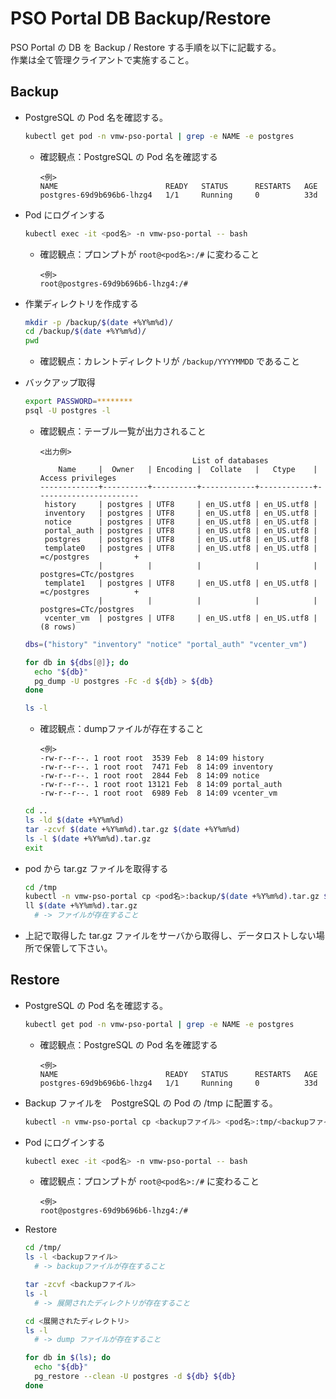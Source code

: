 # PSO Portal DB Backup/Restore

PSO Portal の DB を Backup / Restore する手順を以下に記載する。 \
作業は全て管理クライアントで実施すること。

## Backup

- PostgreSQL の Pod 名を確認する。
  ```bash
  kubectl get pod -n vmw-pso-portal | grep -e NAME -e postgres
  ```

  - 確認観点：PostgreSQL の Pod 名を確認する
    ```text
    <例>
    NAME                        READY   STATUS      RESTARTS   AGE
    postgres-69d9b696b6-lhzg4   1/1     Running     0          33d
    ```

- Pod にログインする
  ```bash
  kubectl exec -it <pod名> -n vmw-pso-portal -- bash
  ```

  - 確認観点：プロンプトが `root@<pod名>:/#` に変わること
    ```text
    <例>
    root@postgres-69d9b696b6-lhzg4:/#
    ```

- 作業ディレクトリを作成する
  ```bash
  mkdir -p /backup/$(date +%Y%m%d)/
  cd /backup/$(date +%Y%m%d)/
  pwd
  ```

  - 確認観点：カレントディレクトリが `/backup/YYYYMMDD` であること

- バックアップ取得 
  ```bash
  export PASSWORD=********
  psql -U postgres -l
  ```

  - 確認観点：テーブル一覧が出力されること
    ```text
    <出力例>
                                      List of databases
        Name     |  Owner   | Encoding |  Collate   |   Ctype    |   Access privileges
    -------------+----------+----------+------------+------------+-----------------------
     history     | postgres | UTF8     | en_US.utf8 | en_US.utf8 |
     inventory   | postgres | UTF8     | en_US.utf8 | en_US.utf8 |
     notice      | postgres | UTF8     | en_US.utf8 | en_US.utf8 |
     portal_auth | postgres | UTF8     | en_US.utf8 | en_US.utf8 |
     postgres    | postgres | UTF8     | en_US.utf8 | en_US.utf8 |
     template0   | postgres | UTF8     | en_US.utf8 | en_US.utf8 | =c/postgres          +
                 |          |          |            |            | postgres=CTc/postgres
     template1   | postgres | UTF8     | en_US.utf8 | en_US.utf8 | =c/postgres          +
                 |          |          |            |            | postgres=CTc/postgres
     vcenter_vm  | postgres | UTF8     | en_US.utf8 | en_US.utf8 |
    (8 rows)
    ```

  ```bash
  dbs=("history" "inventory" "notice" "portal_auth" "vcenter_vm")
  
  for db in ${dbs[@]}; do
    echo "${db}"
    pg_dump -U postgres -Fc -d ${db} > ${db}
  done
  
  ls -l
  ```

  - 確認観点：dumpファイルが存在すること
    ```text
    <例>
    -rw-r--r--. 1 root root  3539 Feb  8 14:09 history
    -rw-r--r--. 1 root root  7471 Feb  8 14:09 inventory
    -rw-r--r--. 1 root root  2844 Feb  8 14:09 notice
    -rw-r--r--. 1 root root 13121 Feb  8 14:09 portal_auth
    -rw-r--r--. 1 root root  6989 Feb  8 14:09 vcenter_vm
    ```

  ```bash
  cd ..
  ls -ld $(date +%Y%m%d)
  tar -zcvf $(date +%Y%m%d).tar.gz $(date +%Y%m%d)
  ls -l $(date +%Y%m%d).tar.gz
  exit
  ```

- pod から tar.gz ファイルを取得する
  ```bash
  cd /tmp
  kubectl -n vmw-pso-portal cp <pod名>:backup/$(date +%Y%m%d).tar.gz $(date +%Y%m%d).tar.gz 
  ll $(date +%Y%m%d).tar.gz 
    # -> ファイルが存在すること
  ```

- 上記で取得した tar.gz ファイルをサーバから取得し、データロストしない場所で保管して下さい。


## Restore

- PostgreSQL の Pod 名を確認する。
  ```bash
  kubectl get pod -n vmw-pso-portal | grep -e NAME -e postgres
  ```

  - 確認観点：PostgreSQL の Pod 名を確認する
    ```text
    <例>
    NAME                        READY   STATUS      RESTARTS   AGE
    postgres-69d9b696b6-lhzg4   1/1     Running     0          33d
    ```

- Backup ファイルを　PostgreSQL の Pod の /tmp に配置する。
  ```bash
  kubectl -n vmw-pso-portal cp <backupファイル> <pod名>:tmp/<backupファイル名>
  ```

- Pod にログインする
  ```bash
  kubectl exec -it <pod名> -n vmw-pso-portal -- bash
  ```

  - 確認観点：プロンプトが `root@<pod名>:/#` に変わること
    ```text
    <例>
    root@postgres-69d9b696b6-lhzg4:/#
    ```

- Restore
  ```bash
  cd /tmp/
  ls -l <backupファイル>
    # -> backupファイルが存在すること

  tar -zcvf <backupファイル>
  ls -l
    # -> 展開されたディレクトリが存在すること
  
  cd <展開されたディレクトリ>
  ls -l
    # -> dump ファイルが存在すること

  for db in $(ls); do
    echo "${db}"
    pg_restore --clean -U postgres -d ${db} ${db}
  done
  ```

